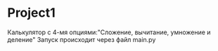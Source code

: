 # Project1
Калькулятор с 4-мя опциями:"Сложение, вычитание, умножение и деление"
Запуск происходит через файл main.py
